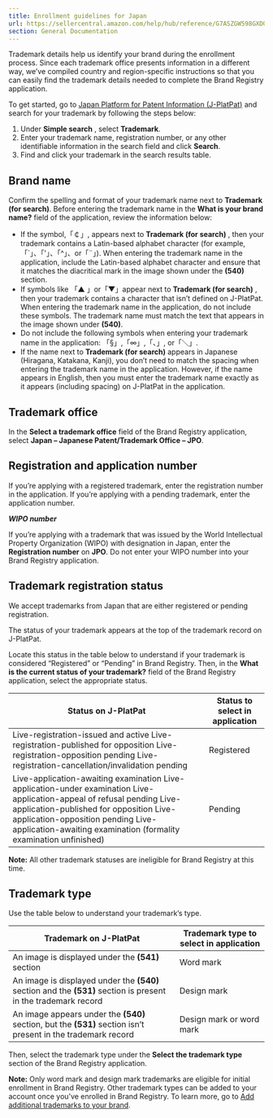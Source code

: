 ```yaml
---
title: Enrollment guidelines for Japan
url: https://sellercentral.amazon.com/help/hub/reference/G7ASZGW598GXDQGS
section: General Documentation
---
```


Trademark details help us identify your brand during the enrollment process.
Since each trademark office presents information in a different way, we’ve
compiled country and region-specific instructions so that you can easily find
the trademark details needed to complete the Brand Registry application.

To get started, go to [Japan Platform for Patent Information
(J-PlatPat)](https://www.j-platpat.inpit.go.jp/) and search for your trademark
by following the steps below:  

  1. Under **Simple search** , select **Trademark**. 
  2. Enter your trademark name, registration number, or any other identifiable information in the search field and click **Search**.
  3. Find and click your trademark in the search results table.

## Brand name

Confirm the spelling and format of your trademark name next to **Trademark
(for search)**. Before entering the trademark name in the **What is your brand
name?** field of the application, review the information below:

  * If the symbol,「￠」, appears next to **Trademark (for search)** , then your trademark contains a Latin-based alphabet character (for example, 「`」、「'」、「^」、or「¨」). When entering the trademark name in the application, include the Latin-based alphabet character and ensure that it matches the diacritical mark in the image shown under the **(540)** section.
  * If symbols like 「▲ 」or「▼」appear next to **Trademark (for search)** , then your trademark contains a character that isn’t defined on J-PlatPat. When entering the trademark name in the application, do not include these symbols. The trademark name must match the text that appears in the image shown under **(540)**. 
  * Do not include the following symbols when entering your trademark name in the application: 「§」,「∞」,「、」, or「＼」.
  * If the name next to **Trademark (for search)** appears in Japanese (Hiragana, Katakana, Kanji), you don’t need to match the spacing when entering the trademark name in the application. However, if the name appears in English, then you must enter the trademark name exactly as it appears (including spacing) on J-PlatPat in the application. 

## Trademark office

In the **Select a trademark office** field of the Brand Registry application,
select **Japan – Japanese Patent/Trademark Office – JPO**.

## Registration and application number

If you’re applying with a registered trademark, enter the registration number
in the application. If you’re applying with a pending trademark, enter the
application number.

**_WIPO number_**

If you’re applying with a trademark that was issued by the World Intellectual
Property Organization (WIPO) with designation in Japan, enter the
**Registration number** on **JPO**. Do not enter your WIPO number into your
Brand Registry application.

## Trademark registration status

We accept trademarks from Japan that are either registered or pending
registration.

The status of your trademark appears at the top of the trademark record on
J-PlatPat.

Locate this status in the table below to understand if your trademark is
considered “Registered” or “Pending” in Brand Registry. Then, in the **What is
the current status of your trademark?** field of the Brand Registry
application, select the appropriate status.

Status on J-PlatPat | Status to select in application  
---|---  
Live-registration-issued and active Live-registration-published for opposition Live-registration-opposition pending Live-registration-cancellation/invalidation pending | Registered  
Live-application-awaiting examination Live-application-under examination Live-application-appeal of refusal pending Live-application-published for opposition Live-application-opposition pending Live-application-awaiting examination (formality examination unfinished) | Pending  
  
**Note:** All other trademark statuses are ineligible for Brand Registry at
this time.

## Trademark type

Use the table below to understand your trademark’s type.

Trademark on J-PlatPat | Trademark type to select in application  
---|---  
An image is displayed under the **(541)** section | Word mark  
An image is displayed under the **(540)** section and the **(531)** section is present in the trademark record | Design mark  
An image appears under the **(540)** section, but the **(531)** section isn’t present in the trademark record | Design mark or word mark  
  
Then, select the trademark type under the **Select the trademark type**
section of the Brand Registry application.

**Note:** Only word mark and design mark trademarks are eligible for initial
enrollment in Brand Registry. Other trademark types can be added to your
account once you’ve enrolled in Brand Registry. To learn more, go to [Add
additional trademarks to your brand](/help/hub/reference/GQCYJTBSFZK8HGN6).

